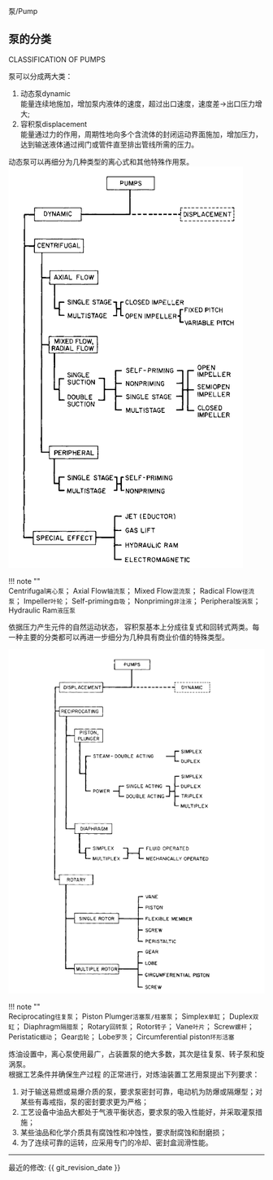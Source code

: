 泵/Pump

## 泵的分类
CLASSIFICATION OF PUMPS

泵可以分成两大类：      

1. 动态泵dynamic   
    能量连续地施加，增加泵内液体的速度，超过出口速度，速度差$\rightarrow$出口压力增大;  
2. 容积泵displacement   
    能量通过力的作用，周期性地向多个含流体的封闭运动界面施加，增加压力，达到输送液体通过阀门或管件直至排出管线所需的压力。  

动态泵可以再细分为几种类型的离心式和其他特殊作用泵。    
![动态泵分类](img/dynamicsort.PNG "动态泵分类")     

!!! note ""   
    Centrifugal`离心泵`； Axial Flow`轴流泵`； Mixed Flow`混流泵`； Radical Flow`径流泵`；  Impeller`叶轮`； Self-priming`自吸`；  Nonpriming`非注液`；  Peripheral`旋涡泵`；  Hydraulic Ram`液压泵` 

依据压力产生元件的自然运动状态， 容积泵基本上分成往复式和回转式两类。每一种主要的分类都可以再进一步细分为几种具有商业价值的特殊类型。    

![容积泵分类](img/displacesort.PNG "容积泵分类")    

!!! note ""   
    Reciprocating`往复泵`； Piston Plumger`活塞泵/柱塞泵`； Simplex`单缸`； Duplex`双缸`；  Diaphragm`隔腊泵`； Rotary`回转泵`； Rotor`转子`； Vane`叶片`； Screw`螺杆`； Peristatic`蠕动`； Gear`齿轮`； Lobe`罗茨`； Circumferential piston`环形活塞`

炼油设置中，离心泵使用最广，占装置泵的绝大多数，其次是往复泵、转子泵和旋涡泵。  
根据工艺条件并确保生产过程 的正常进行，对炼油装置工艺用泵提出下列要求：     

1. 对于输送易燃或易爆介质的泵，要求泵密封可靠，电动机为防爆或隔爆型；对某些有毒戒指，泵的密封要求更为严格；     
2. 工艺设备中油品大都处于气液平衡状态，要求泵的吸入性能好，并采取灌泵措施；   
3. 某些油品和化学介质具有腐蚀性和冲蚀性，要求耐腐蚀和耐磨损；   
4. 为了连续可靠的运转，应采用专门的冷却、密封盒润滑性能。   







-----

最近的修改: {{ git_revision_date }}